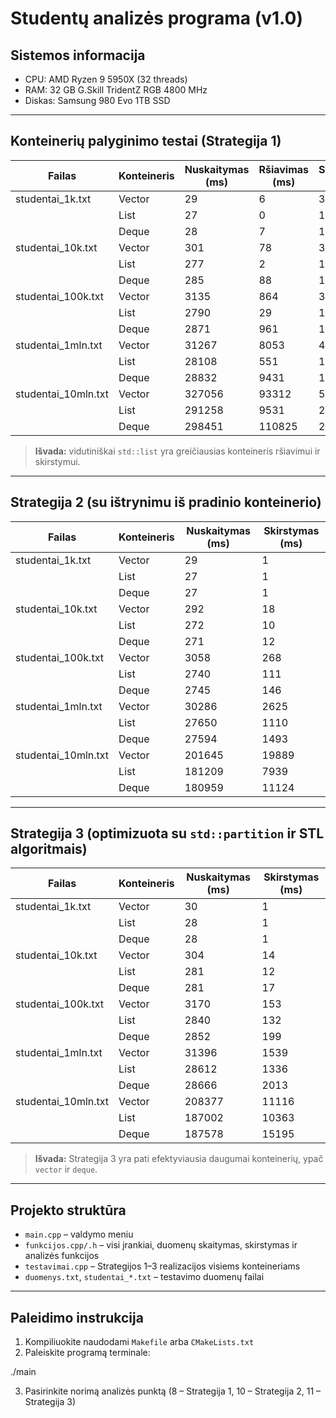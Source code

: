 # Studentų analizės programa (v1.0)

## Sistemos informacija

* CPU: AMD Ryzen 9 5950X (32 threads)
* RAM: 32 GB G.Skill TridentZ RGB 4800 MHz
* Diskas: Samsung 980 Evo 1TB SSD

---

## Konteinerių palyginimo testai (Strategija 1)

| Failas               | Konteineris | Nuskaitymas (ms) | Ršiavimas (ms) | Skirstymas (ms) |
| -------------------- | ----------- | ---------------- | -------------- | --------------- |
| studentai\_1k.txt    | Vector      | 29               | 6              | 3               |
|                      | List        | 27               | 0              | 1               |
|                      | Deque       | 28               | 7              | 1               |
| studentai\_10k.txt   | Vector      | 301              | 78             | 34              |
|                      | List        | 277              | 2              | 11              |
|                      | Deque       | 285              | 88             | 11              |
| studentai\_100k.txt  | Vector      | 3135             | 864            | 363             |
|                      | List        | 2790             | 29             | 125             |
|                      | Deque       | 2871             | 961            | 133             |
| studentai\_1mln.txt  | Vector      | 31267            | 8053           | 4208            |
|                      | List        | 28108            | 551            | 1325            |
|                      | Deque       | 28832            | 9431           | 1367            |
| studentai\_10mln.txt | Vector      | 327056           | 93312          | 54424           |
|                      | List        | 291258           | 9531           | 20032           |
|                      | Deque       | 298451           | 110825         | 20473           |

> **Išvada:** vidutiniškai `std::list` yra greičiausias konteineris ršiavimui ir skirstymui.

---

## Strategija 2 (su ištrynimu iš pradinio konteinerio)

| Failas               | Konteineris | Nuskaitymas (ms) | Skirstymas (ms) |
| -------------------- | ----------- | ---------------- | --------------- |
| studentai\_1k.txt    | Vector      | 29               | 1               |
|                      | List        | 27               | 1               |
|                      | Deque       | 27               | 1               |
| studentai\_10k.txt   | Vector      | 292              | 18              |
|                      | List        | 272              | 10              |
|                      | Deque       | 271              | 12              |
| studentai\_100k.txt  | Vector      | 3058             | 268             |
|                      | List        | 2740             | 111             |
|                      | Deque       | 2745             | 146             |
| studentai\_1mln.txt  | Vector      | 30286            | 2625            |
|                      | List        | 27650            | 1110            |
|                      | Deque       | 27594            | 1493            |
| studentai\_10mln.txt | Vector      | 201645           | 19889           |
|                      | List        | 181209           | 7939            |
|                      | Deque       | 180959           | 11124           |

---

## Strategija 3 (optimizuota su `std::partition` ir STL algoritmais)

| Failas               | Konteineris | Nuskaitymas (ms) | Skirstymas (ms) |
| -------------------- | ----------- | ---------------- | --------------- |
| studentai\_1k.txt    | Vector      | 30               | 1               |
|                      | List        | 28               | 1               |
|                      | Deque       | 28               | 1               |
| studentai\_10k.txt   | Vector      | 304              | 14              |
|                      | List        | 281              | 12              |
|                      | Deque       | 281              | 17              |
| studentai\_100k.txt  | Vector      | 3170             | 153             |
|                      | List        | 2840             | 132             |
|                      | Deque       | 2852             | 199             |
| studentai\_1mln.txt  | Vector      | 31396            | 1539            |
|                      | List        | 28612            | 1336            |
|                      | Deque       | 28666            | 2013            |
| studentai\_10mln.txt | Vector      | 208377           | 11116           |
|                      | List        | 187002           | 10363           |
|                      | Deque       | 187578           | 15195           |

> **Išvada:** Strategija 3 yra pati efektyviausia daugumai konteinerių, ypač `vector` ir `deque`.

---

## Projekto struktūra

* `main.cpp` – valdymo meniu
* `funkcijos.cpp/.h` – visi įrankiai, duomenų skaitymas, skirstymas ir analizės funkcijos
* `testavimai.cpp` – Strategijos 1–3 realizacijos visiems konteineriams
* `duomenys.txt`, `studentai_*.txt` – testavimo duomenų failai

---

## Paleidimo instrukcija

1. Kompiliuokite naudodami `Makefile` arba `CMakeLists.txt`
2. Paleiskite programą terminale:


./main


3. Pasirinkite norimą analizės punktą (8 – Strategija 1, 10 – Strategija 2, 11 – Strategija 3)

